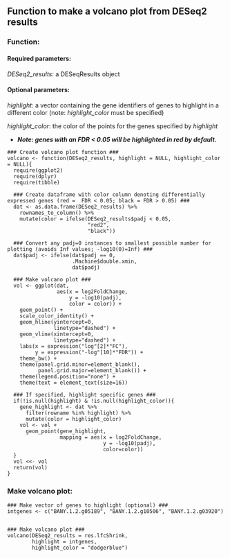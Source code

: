 ## Function to make a volcano plot from DESeq2 results

### Function:

#### Required parameters:

*DESeq2_results*: a DESeqResults object

#### Optional parameters:

*highlight*: a vector containing the gene identifiers of genes to highlight in a different color (note: *highlight_color* must be specified)

*highlight_color*: the color of the points for the genes specified by *highlight*

- ***Note: genes with an FDR < 0.05 will be highlighted in red by default.***

```
### Create volcano plot function ###
volcano <- function(DESeq2_results, highlight = NULL, highlight_color = NULL){
  require(ggplot2)
  require(dplyr)
  require(tibble)
  
  ### Create dataframe with color column denoting differentially expressed genes (red =  FDR < 0.05; black = FDR > 0.05) ###
  dat <- as.data.frame(DESeq2_results) %>% 
    rownames_to_column() %>% 
    mutate(color = ifelse(DESeq2_results$padj < 0.05,
                          "red2",
                          "black"))
    
  ### Convert any padj=0 instances to smallest possible number for plotting (avoids Inf values; -log10(0)=Inf) ###
  dat$padj <- ifelse(dat$padj == 0,
                     .Machine$double.xmin,
                     dat$padj)
    
  ### Make volcano plot ###
  vol <- ggplot(dat,
                aes(x = log2FoldChange,
                    y = -log10(padj),
                    color = color)) +
    geom_point() + 
    scale_color_identity() +
    geom_hline(yintercept=0, 
               linetype="dashed") +
    geom_vline(xintercept=0, 
               linetype="dashed") +
    labs(x = expression("log"[2]*"FC"),
         y = expression("-log"[10]*"FDR")) +
    theme_bw() +
    theme(panel.grid.minor=element_blank(),
          panel.grid.major=element_blank()) +
    theme(legend.position="none") +
    theme(text = element_text(size=16))
  
  ### If specified, highlight specific genes ###
  if(!is.null(highlight) & !is.null(highlight_color)){
    gene_highlight <- dat %>%
      filter(rowname %in% highlight) %>%
      mutate(color = highlight_color)
    vol <- vol + 
      geom_point(gene_highlight, 
                 mapping = aes(x = log2FoldChange,
                               y = -log10(padj),
                               color=color))
  }
  vol <<- vol
  return(vol)
}
```

### Make volcano plot:

```
### Make vector of genes to highlight (optional) ###
intgenes <- c("BANY.1.2.g05189", "BANY.1.2.g10506", "BANY.1.2.g03920")


### Make volcano plot ###
volcano(DESeq2_results = res.lfcShrink, 
        highlight = intgenes, 
        highlight_color = "dodgerblue")
```
